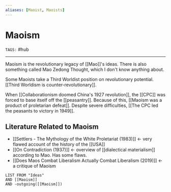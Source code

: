 ```yaml
---
aliases: [Maoist, Maoists]
---
```

# Maoism
`TAGS:` #hub

---
Maoism is the revolutionary legacy of [[Mao]]'s ideas. There is also something called Mao Zedong Thought, which I don't know anything about. 

Some Maoists take a Third Worldist position on revolutionary potential. [[Third Worldism is counter-revolutionary]]. 

When [[Collaborationism doomed China's 1927 revolution]], the [[CPC]] was forced to base itself off the [[peasantry]]. Because of this, [[Maoism was a product of proletarian defeat]]. Despite severe difficulties, [[The CPC led the peasants to victory in 1949]]. 

## Literature Related to Maoism
- [[Settlers - The Mythology of the White Proletariat (1983)]] <- very flawed account of the history of the [[USA]]
- [[On Contradiction (1937)]] <- overview of [[dialectical materialism]] according to Mao. Has some flaws.
- [[Does Maos Combat Liberalism Actually Combat Liberalism (2019)]] <- a critique of Maoism

```dataview
LIST FROM "Ideas"
AND [[Maoism]]
AND -outgoing([[Maoism]])
```